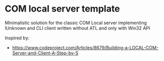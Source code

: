 # COM local server template

Minimalistic solution for the classic COM Local server implementing IUnknown and CLI client written without ATL and only with Win32 API

Inspired by:
 - https://www.codeproject.com/Articles/8679/Building-a-LOCAL-COM-Server-and-Client-A-Step-by-S
